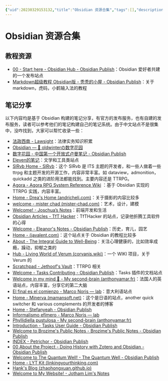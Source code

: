 ```yaml
---
{"uid":20230329153132,"title":"Obsidian 资源合集","tags":[],"description":null,"author":null,"type":"awesome","draft":true,"editable":true,"modified":20230519171631,"dg-publish":true,"permalink":"/lake-of-knowledge/01//obsidian/","dgPassFrontmatter":true}
---
```



# Obsidian 资源合集

## 教程资源

- [00 - Start here - Obsidian Hub - Obsidian Publish](https://publish.obsidian.md/hub/00+-+Start+here)：Obsidian 爱好者共建的一个发布站点
- [Markdown超级教程 Obsidian版 - 秃秃的小屋 - Obsidian Publish](https://publish.obsidian.md/csj-obsidian/0+-+Obsidian/Markdown/Markdown%E8%B6%85%E7%BA%A7%E6%95%99%E7%A8%8B+Obsidian%E7%89%88)：关于 markdown，虎码，小鹤输入法的教程

## 笔记分享

以下内容均是基于 Obsidian 构建的笔记分享，有官方的发布服务，也有自建的发布服务，读者可以参考他们的笔记构建自己的笔记系统。由于中文站点不是很集中，没咋找到，大家可以帮忙收录一些：

- [法政西南 - Lawsight](https://publish.obsidian.md/wanyulawyer/Lawsight)：法律实务知识积累
- [Obsidian — 🌱 oldwinterの数字花园](https://notes.oldwinter.top/obsidian)
- [数字花园 - 中国第一个开放式卢曼笔记 - Obsidian Publish](https://publish.obsidian.md/zdywg/%E6%95%B0%E5%AD%97%E8%8A%B1%E5%9B%AD)
- [Eleven的笔记](https://publish.obsidian.md/eleven)：文学和工具类站点
- [SlRvb Home - SlRvb](https://publish.obsidian.md/slrvb/90+Site/SlRvb+Home)：这个 SIRvb 是 ITS 主题的开发者，和一些人做着一些 ttrpg 和主题开发的开源工作，内容非常丰富。如 dataview，admonition，quickadd 之类的进阶用法都能找到。主要内容还是 TTRPG。
- [Agora - Agora RPG System Reference Wiki](https://publish.obsidian.md/agora/Agora) ：基于 Obsidian 实现的 TTRPG 实践，内容丰富。
- [Home - Drea's Home (andricheli.com)](https://www.andricheli.com/02Blog/Home)：关于摄影的内容比较多
- [welcome - mister chad (mister-chad.com)](https://mister-chad.com/welcome)：艺术，设计，建模
- [Welcome! - Joschua’s Notes](https://notes.joschua.io/50+Slipbox/Welcome!)：前端开发和生活
- [Obsidian Articles - TfT Hacker](https://tfthacker.com/Published+by+TfTHacker/Obsidian+Articles)：TfTHacker 的站点，记录他折腾工具软件的心得
- [Welcome - Eleanor's Notes - Obsidian Publish](https://publish.obsidian.md/eleanorkonik/00+Meta/03+Guidance/Welcome)：历史，育儿，园艺
- [Home - (javalent.com)](https://plugins.javalent.com/home)：这个站点关于 Obsidian 的教程比较多
- [About - The Integral Guide to Well-Being](https://integralguide.com/About)：关注心理健康的，比如效率成瘾，躁动，抑郁之类的
- [Hub - Living World of Verum (corvanis.wiki)](https://corvanis.wiki/Hub)：一个 WIKI 项目，关于 Verum 的
- [Scratchpad - Jethoof's Vault](https://jethoof.com/Scratchpad)：TTRPG 相关
- [Welcome - Tasks Contributing - Obsidian Publish](https://publish.obsidian.md/tasks-contributing/Welcome)：Tasks 插件的文档站点
- [Welcome in my mind 🧠 - My second-brain (anthonyamar.fr)](https://anthonyamar.fr/Welcome+in+my+mind+%F0%9F%A7%A0)：法国人的英语站点，内容丰富，分享它的第二大脑
- [El final es el comienzo - Marco Noris — lab](https://lab.marconoris.com/El+final+es+el+comienzo)：意大利语站点
- [Home - Minerva (mamansoft.net)](https://minerva.mamansoft.net/Home)：这个是日语的站点，another quick switcher 和 various complements 的开发者的博客
- [Home - Stefanyeah - Obsidian Publish](https://publish.obsidian.md/stefanyeah/Home)
- [Informalismo efímero - Marco Noris — lab](https://lab.marconoris.com/informalismo-efimero)
- [Phyllidiella pustulosa - My second-brain (anthonyamar.fr)](https://anthonyamar.fr/Marine+species/Mollusca/Gastropoda/Phyllidiella+pustulosa)
- [Introduction - Tasks User Guide - Obsidian Publish](https://publish.obsidian.md/tasks/Introduction)
- [Welcome to Brozime's Public Notes - Brozime's Public Notes - Obsidian Publish](https://publish.obsidian.md/brozime/Public/Welcome+to+Brozime's+Public+Notes)
- [INDEX - Petrichor - Obsidian Publish](https://publish.obsidian.md/bryan-jenks/Z/INDEX)
- [00 About the Project - Doing History with Zotero and Obsidian - Obsidian Publish](https://publish.obsidian.md/history-notes/00+About+the+Project)
- [Welcome to The Quantum Well! - The Quantum Well - Obsidian Publish](https://publish.obsidian.md/myquantumwell/Welcome+to+The+Quantum+Well!)
- [Home - LYT Kit (linkingyourthinking.com)](https://notes.linkingyourthinking.com/Home)
- [Hank's Blog (zhaohongxuan.github.io)](https://zhaohongxuan.github.io/)
- [Welcome to My Website! - Jotham Lim's Notes](https://jothamlim.me/05_PUBLISHED/Welcome+to+My+Website!)